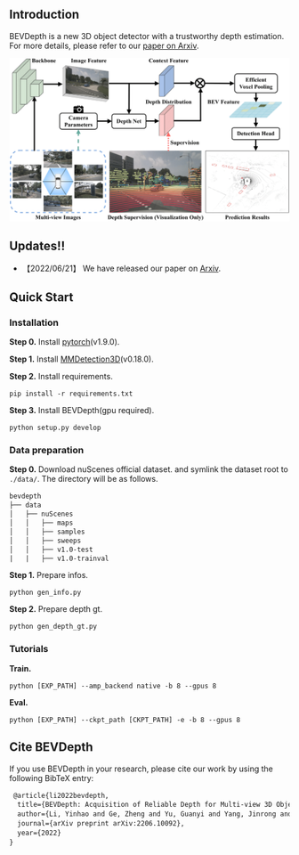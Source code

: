 ## Introduction
BEVDepth is a new 3D object detector with a trustworthy depth
estimation. For more details, please refer to our [paper on Arxiv](https://arxiv.org/abs/2206.10092).

<img src="assets/backbone.png" width="1000" >

## Updates!!
* 【2022/06/21】 We have released our paper on [Arxiv](https://arxiv.org/abs/2206.10092).

## Quick Start
### Installation
**Step 0.** Install [pytorch](https://pytorch.org/)(v1.9.0).

**Step 1.** Install [MMDetection3D](https://github.com/open-mmlab/mmdetection3d)(v0.18.0).

**Step 2.** Install requirements.
```shell
pip install -r requirements.txt
```
**Step 3.** Install BEVDepth(gpu required).
```shell
python setup.py develop
```

### Data preparation
**Step 0.** Download nuScenes official dataset. and symlink the dataset root to `./data/`. The directory will be as follows.
```
bevdepth
├── data
│   ├── nuScenes
│   │   ├── maps
│   │   ├── samples
│   │   ├── sweeps
│   │   ├── v1.0-test
|   |   ├── v1.0-trainval
```
**Step 1.** Prepare infos.
```
python gen_info.py
```
**Step 2.** Prepare depth gt.
```
python gen_depth_gt.py
```

### Tutorials
**Train.**
```
python [EXP_PATH] --amp_backend native -b 8 --gpus 8
```
**Eval.**
```
python [EXP_PATH] --ckpt_path [CKPT_PATH] -e -b 8 --gpus 8
```

## Cite BEVDepth
If you use BEVDepth in your research, please cite our work by using the following BibTeX entry:

```latex
 @article{li2022bevdepth,
  title={BEVDepth: Acquisition of Reliable Depth for Multi-view 3D Object Detection},
  author={Li, Yinhao and Ge, Zheng and Yu, Guanyi and Yang, Jinrong and Wang, Zengran and Shi, Yukang and Sun, Jianjian and Li, Zeming},
  journal={arXiv preprint arXiv:2206.10092},
  year={2022}
}
```
